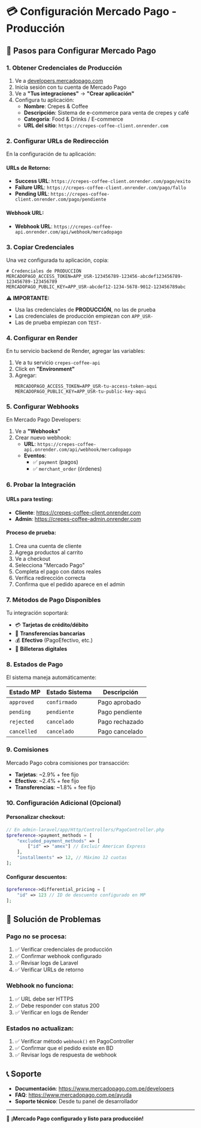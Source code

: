 # 💳 Configuración Mercado Pago - Producción

## 📝 Pasos para Configurar Mercado Pago

### 1. **Obtener Credenciales de Producción**

1. Ve a [developers.mercadopago.com](https://developers.mercadopago.com)
2. Inicia sesión con tu cuenta de Mercado Pago
3. Ve a **"Tus integraciones"** → **"Crear aplicación"**
4. Configura tu aplicación:
   - **Nombre**: Crepes & Coffee
   - **Descripción**: Sistema de e-commerce para venta de crepes y café
   - **Categoría**: Food & Drinks / E-commerce
   - **URL del sitio**: `https://crepes-coffee-client.onrender.com`

### 2. **Configurar URLs de Redirección**

En la configuración de tu aplicación:

#### URLs de Retorno:
- **Success URL**: `https://crepes-coffee-client.onrender.com/pago/exito`
- **Failure URL**: `https://crepes-coffee-client.onrender.com/pago/fallo`
- **Pending URL**: `https://crepes-coffee-client.onrender.com/pago/pendiente`

#### Webhook URL:
- **Webhook URL**: `https://crepes-coffee-api.onrender.com/api/webhook/mercadopago`

### 3. **Copiar Credenciales**

Una vez configurada tu aplicación, copia:

```env
# Credenciales de PRODUCCIÓN
MERCADOPAGO_ACCESS_TOKEN=APP_USR-123456789-123456-abcdef123456789-123456789-123456789
MERCADOPAGO_PUBLIC_KEY=APP_USR-abcdef12-1234-5678-9012-123456789abc
```

**⚠️ IMPORTANTE:**
- Usa las credenciales de **PRODUCCIÓN**, no las de prueba
- Las credenciales de producción empiezan con `APP_USR-`
- Las de prueba empiezan con `TEST-`

### 4. **Configurar en Render**

En tu servicio backend de Render, agregar las variables:

1. Ve a tu servicio `crepes-coffee-api`
2. Click en **"Environment"**
3. Agregar:
   ```env
   MERCADOPAGO_ACCESS_TOKEN=APP_USR-tu-access-token-aqui
   MERCADOPAGO_PUBLIC_KEY=APP_USR-tu-public-key-aqui
   ```

### 5. **Configurar Webhooks**

En Mercado Pago Developers:

1. Ve a **"Webhooks"**
2. Crear nuevo webhook:
   - **URL**: `https://crepes-coffee-api.onrender.com/api/webhook/mercadopago`
   - **Eventos**: 
     - ✅ `payment` (pagos)
     - ✅ `merchant_order` (órdenes)

### 6. **Probar la Integración**

#### URLs para testing:
- **Cliente**: https://crepes-coffee-client.onrender.com
- **Admin**: https://crepes-coffee-admin.onrender.com

#### Proceso de prueba:
1. Crea una cuenta de cliente
2. Agrega productos al carrito
3. Ve a checkout
4. Selecciona "Mercado Pago"
5. Completa el pago con datos reales
6. Verifica redirección correcta
7. Confirma que el pedido aparece en el admin

### 7. **Métodos de Pago Disponibles**

Tu integración soportará:
- 💳 **Tarjetas de crédito/débito**
- 🏦 **Transferencias bancarias**
- 💰 **Efectivo** (PagoEfectivo, etc.)
- 📱 **Billeteras digitales**

### 8. **Estados de Pago**

El sistema maneja automáticamente:

| Estado MP | Estado Sistema | Descripción |
|-----------|----------------|-------------|
| `approved` | `confirmado` | Pago aprobado |
| `pending` | `pendiente` | Pago pendiente |
| `rejected` | `cancelado` | Pago rechazado |
| `cancelled` | `cancelado` | Pago cancelado |

### 9. **Comisiones**

Mercado Pago cobra comisiones por transacción:
- **Tarjetas**: ~2.9% + fee fijo
- **Efectivo**: ~2.4% + fee fijo
- **Transferencias**: ~1.8% + fee fijo

### 10. **Configuración Adicional (Opcional)**

#### Personalizar checkout:
```php
// En admin-laravel/app/Http/Controllers/PagoController.php
$preference->payment_methods = [
    "excluded_payment_methods" => [
        ["id" => "amex"] // Excluir American Express
    ],
    "installments" => 12, // Máximo 12 cuotas
];
```

#### Configurar descuentos:
```php
$preference->differential_pricing = [
    "id" => 123 // ID de descuento configurado en MP
];
```

## 🛟 Solución de Problemas

### Pago no se procesa:
1. ✅ Verificar credenciales de producción
2. ✅ Confirmar webhook configurado
3. ✅ Revisar logs de Laravel
4. ✅ Verificar URLs de retorno

### Webhook no funciona:
1. ✅ URL debe ser HTTPS
2. ✅ Debe responder con status 200
3. ✅ Verificar en logs de Render

### Estados no actualizan:
1. ✅ Verificar método `webhook()` en PagoController
2. ✅ Confirmar que el pedido existe en BD
3. ✅ Revisar logs de respuesta de webhook

## 📞 Soporte

- **Documentación**: https://www.mercadopago.com.pe/developers
- **FAQ**: https://www.mercadopago.com.pe/ayuda
- **Soporte técnico**: Desde tu panel de desarrollador

---

🎉 **¡Mercado Pago configurado y listo para producción!** 